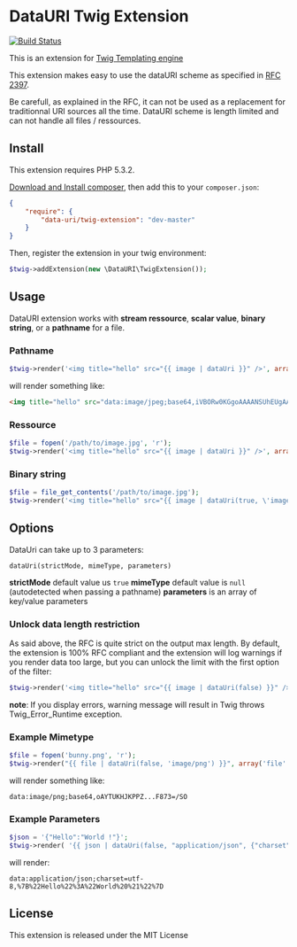 # DataURI Twig Extension

[![Build Status](https://secure.travis-ci.org/romainneutron/TwigExtension-DataUri.png?branch=master)](http://travis-ci.org/romainneutron/TwigExtension-DataUri)

This is an extension for [Twig Templating engine][1]

This extension makes easy to use the dataURI scheme as specified in [RFC 2397][2].

Be carefull, as explained in the RFC, it can not be used as a replacement for
traditionnal URI sources all the time. DataURI scheme is length limited and can
not handle all files / ressources.

## Install

This extension requires PHP 5.3.2.

[Download and Install composer][3], then add this to your ``composer.json``:

```json
{
    "require": {
        "data-uri/twig-extension": "dev-master"
    }
}
```

Then, register the extension in your twig environment:

```php
$twig->addExtension(new \DataURI\TwigExtension());
```

## Usage

DataURI extension works with **stream ressource**, **scalar value**, **binary string**, or a **pathname** for a file.

### Pathname

```php
$twig->render('<img title="hello" src="{{ image | dataUri }}" />', array('image' => '/path/to/image.jpg'));
```

will render something like:

```html
<img title="hello" src="data:image/jpeg;base64,iVBORw0KGgoAAAANSUhEUgAAAB...SUhEU==" />
```

### Ressource

```php
$file = fopen('/path/to/image.jpg', 'r');
$twig->render('<img title="hello" src="{{ image | dataUri }}" />', array('image' => $file));
```

### Binary string

```php
$file = file_get_contents('/path/to/image.jpg');
$twig->render('<img title="hello" src="{{ image | dataUri(true, \'image/jpeg\') }}" />', array('image' => $file));
```

## Options

DataUri can take up to 3 parameters:

``dataUri(strictMode, mimeType, parameters)``

**strictMode** default value us `true`
**mimeType** default value is `null` (autodetected when passing a pathname)
**parameters** is an array of key/value parameters


### Unlock data length restriction

As said above, the RFC is quite strict on the output max length. By default, the
extension is 100% RFC compliant and the extension will log warnings if you render
data too large, but you can unlock the limit with the first option of the filter:

```php
$twig->render('<img title="hello" src="{{ image | dataUri(false) }}" />', array('image' => '/path/to/BIGPICTURE.jpg'));
```

**note**: If you display errors, warning message will result in Twig throws
Twig_Error_Runtime exception.

### Example Mimetype

```php
$file = fopen('bunny.png', 'r');
$twig->render("{{ file | dataUri(false, 'image/png') }}", array('file' => $file));
```

will render something like:

```
data:image/png;base64,oAYTUKHJKPPZ...F873=/SO
```

### Example Parameters

```php
$json = '{"Hello":"World !"}';
$twig->render( '{{ json | dataUri(false, "application/json", {"charset":"utf-8"}) }}', array('json' => $json));
```

will render:

```
data:application/json;charset=utf-8,%7B%22Hello%22%3A%22World%20%21%22%7D
```

## License

This extension is released under the MIT License

[1]: http://twig.sensiolabs.org/
[2]: https://www.ietf.org/rfc/rfc2397.txt
[3]: http://getcomposer.org/download/
